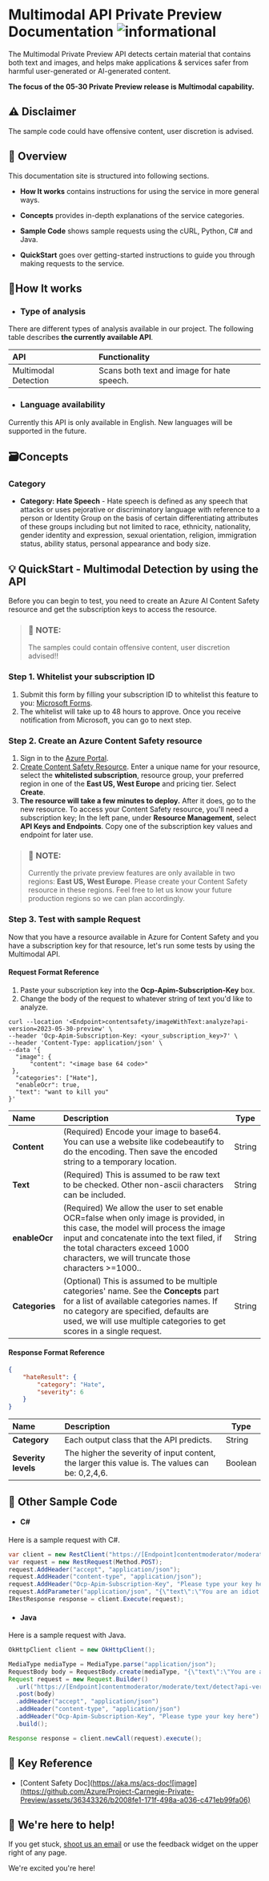 

#  Multimodal API Private Preview Documentation  ![informational](https://shields.io/badge/-PrivatePreview-PrivatePreview) 

The Multimodal Private Preview API detects certain material that contains both text and images, and helps make applications & services safer from harmful user-generated or AI-generated content.

**The focus of the 05-30 Private Preview release is Multimodal capability.**



## ⚠️ Disclaimer

The sample code could have offensive content, user discretion is advised.


##  📒 Overview 

This documentation site is structured into following sections.

- **How It works** contains instructions for using the service in more general ways.

- **Concepts** provides in-depth explanations of the service categories.
- **Sample Code** shows sample requests using the cURL, Python, C# and Java.

- **QuickStart** goes over getting-started instructions to guide you through making requests to the service.

  

##  🔎How It works

- ### Type of analysis

There are different types of analysis available in our project. The following table describes **the currently available API**.

| API             | Functionality                                                |
| :-------------- | :----------------------------------------------------------- |
| Multimodal Detection | Scans both text and image for hate speech. |

- ### Language availability

Currently this API is only available in English. New languages will be supported in the future.



##  🗃Concepts

### Category

- **Category:** **Hate Speech** - Hate speech is defined as any speech that attacks or uses pejorative or discriminatory language with reference to a person or Identity Group on the basis of certain differentiating attributes of these groups including but not limited to race, ethnicity, nationality, gender identity and expression, sexual orientation, religion, immigration status, ability status, personal appearance and body size.


## 💡 QuickStart - Multimodal Detection by using the API 

Before you can begin to test, you need to create an Azure AI Content Safety resource and get the subscription keys to access the resource.

> ###  📘 NOTE:
>
> The samples could contain offensive content, user discretion advised!!


### Step 1. Whitelist your subscription ID

1. Submit this form by filling your subscription ID to whitelist this feature to you: [Microsoft Forms](https://forms.office.com/r/38GYZwLC0u).
2. The whitelist will take up to 48 hours to approve. Once you receive notification from Microsoft, you can go to next step.

### Step 2. Create an Azure Content Safety resource

1. Sign in to the [Azure Portal](https://portal.azure.com/).
2. [Create Content Safety Resource](https://aka.ms/acs-create). Enter a unique name for your resource, select the **whitelisted subscription**, resource group, your preferred region in one of the **East US, West Europe** and pricing tier. Select **Create**.
3. **The resource will take a few minutes to deploy.** After it does, go to the new resource. To access your Content Safety resource, you'll need a subscription key; In the left pane, under **Resource Management**, select **API Keys and Endpoints**. Copy one of the subscription key values and endpoint for later use.

> ###  📘 NOTE:
>
> Currently the private preview features are only available in two regions:  **East US, West Europe**. Please create your Content Safety resource in these regions. Feel free to let us know your future production regions so we can plan accordingly.

### Step 3. Test with sample Request

Now that you have a resource available in Azure for Content Safety and you have a subscription key for that resource, let's run some tests by using the Multimodal API.

#### **Request Format Reference**

1. Paste your subscription key into the **Ocp-Apim-Subscription-Key** box.
2. Change the body of the request to whatever string of text you'd like to analyze.

```
curl --location '<Endpoint>contentsafety/imageWithText:analyze?api-version=2023-05-30-preview' \
--header 'Ocp-Apim-Subscription-Key: <your_subscription_key>7' \
--header 'Content-Type: application/json' \
--data '{
  "image": {
      "content": "<image base 64 code>"
 },
  "categories": ["Hate"],
  "enableOcr": true,
  "text": "want to kill you"
}'
```

| Name           | Description                                                  | Type   |
| :------------- | :----------------------------------------------------------- | ------ |
| **Content**    | (Required) Encode your image to base64. You can use a website like codebeautify to do the encoding. Then save the encoded string to a temporary location. | String |
| **Text**       | (Required) This is assumed to be raw text to be checked. Other non-ascii characters can be included. | String |
| **enableOcr**  | (Required) We allow the user to set enable OCR=false when only image is provided, in this case, the model will process the image input and concatenate into the text filed, if the total characters exceed 1000 characters, we will truncate those characters >=1000.. | String |
| **Categories** | (Optional) This is assumed to be multiple categories' name. See the **Concepts** part for a list of available categories names. If no category are specified, defaults are used, we will use multiple categories to get scores in a single request. | String |




#### **Response Format Reference**

```json
{
    "hateResult": {
        "category": "Hate",
        "severity": 6
    }
}
```


| Name                    | Description                                              | Type    |
| :---------------------- | :------------------------------------------------------- | ------- |
| **Category**            | Each output class that the API predicts.                 | String  |
| **Severity levels**     | The higher the severity of input content, the larger this value is. The values can be: 0,2,4,6.         | Boolean |


 ##  📝 Other Sample Code 


- #### C#

Here is a sample request with C#. 

```c#
var client = new RestClient("https://[Endpoint]contentmoderator/moderate/text/detect?api-version=2022-09-30-preview");
var request = new RestRequest(Method.POST);
request.AddHeader("accept", "application/json");
request.AddHeader("content-type", "application/json");
request.AddHeader("Ocp-Apim-Subscription-Key", "Please type your key here");
request.AddParameter("application/json", "{\"text\":\"You are an idiot.\"}", ParameterType.RequestBody);
IRestResponse response = client.Execute(request);
```

- #### Java

Here is a sample request with Java. 

```java
OkHttpClient client = new OkHttpClient();

MediaType mediaType = MediaType.parse("application/json");
RequestBody body = RequestBody.create(mediaType, "{\"text\":\"You are an idiot.\"}");
Request request = new Request.Builder()
  .url("https://[Endpoint]contentmoderator/moderate/text/detect?api-version=2022-09-30-preview")
  .post(body)
  .addHeader("accept", "application/json")
  .addHeader("content-type", "application/json")
  .addHeader("Ocp-Apim-Subscription-Key", "Please type your key here")
  .build();

Response response = client.newCall(request).execute();
```



##  📒 Key Reference 

- [Content Safety Doc](https://aka.ms/acs-doc![image](https://github.com/Azure/Project-Carnegie-Private-Preview/assets/36343326/b2008fe1-171f-498a-a036-c471eb99fa06)




##  💬 We're here to help!

If you get stuck, [shoot us an email](mailto:acm-team@microsoft.com) or use the feedback widget on the upper right of any page.

We're excited you're here! 


